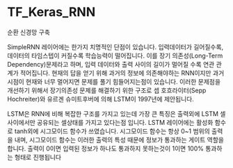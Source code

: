 # TF_Keras_RNN
순환 신경망 구축

SimpleRNN 레이어에는 한가지 치명적인 단점이 있습니다. 입력데이터가 길어질수록, 데이터의 타임스텝이 커질수록 학습능력이 떨어집니다.
이를 장기 의존성(Long-Term Dependency)문제라고 하며, 입력 데이터와 출력 사이의 길이가 멀어질 수록 연관 관계가 적어집니다.
현재의 답을 얻기 위해 과거의 정보에 의존해야하는 RNN이지만 과거 시점이 현재와 너무 멀어지면 문제를 풀기 힘들어지는점이 있습니다.
이러한 문제점을 개선하기 위해서 장기의존성 문제를 해결하기 위한 구조로 셉 호흐라이터(Sepp Hochreiter)와 유르겐 슈미트후버에 의해 LSTM이 1997년에 제안됩니다.

LSTM은 RNN에 비해 복잡한 구조를 가지고 있는데 가장 큰 특징은 출력외에 LSTM 셀사이에서만 공유되는 셀상태를 가지고 있다는점 입니다.
LSTM 레이어에는 활성화 함수로 tanh외에 시그모이드 함수가 쓰였습니다. 시그모이드 함수는 항상 0~1 범위의 출력을 내며, 시그모이드 함수는 이러한 출력의 특성
때문에 정보가 통과하는 게이트 역할을 합니다. 출력이 0이면 입력된 정보가 하나도 통과하지 못하는것이 1이면 100% 통과하는 형태로 진행됩니다

